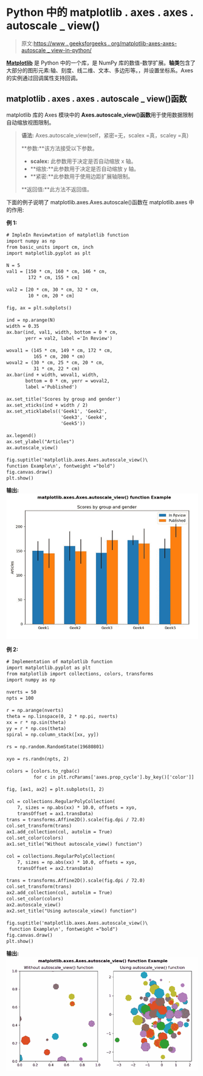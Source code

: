# Python 中的 matplotlib . axes . axes . autoscale _ view()

> 原文:[https://www . geeksforgeeks . org/matplotlib-axes-axes-autoscale _ view-in-python/](https://www.geeksforgeeks.org/matplotlib-axes-axes-autoscale_view-in-python/)

**[Matplotlib](https://www.geeksforgeeks.org/python-introduction-matplotlib/)** 是 Python 中的一个库，是 NumPy 库的数值-数学扩展。**轴类**包含了大部分的图形元素:轴、刻度、线二维、文本、多边形等。，并设置坐标系。Axes 的实例通过回调属性支持回调。

## matplotlib . axes . axes . autoscale _ view()函数

matplotlib 库的 Axes 模块中的 **Axes.autoscale_view()函数**用于使用数据限制自动缩放视图限制。

> **语法:** Axes.autoscale_view(self，紧密=无，scalex =真，scaley =真)
> 
> **参数:**该方法接受以下参数。
> 
> *   **scalex:** 此参数用于决定是否自动缩放 x 轴。
> *   **缩放:**此参数用于决定是否自动缩放 y 轴。
> *   **紧密:**此参数用于使用边距扩展轴限制。
> 
> **返回值:**此方法不返回值。

下面的例子说明了 matplotlib.axes.Axes.autoscale()函数在 matplotlib.axes 中的作用:

**例 1:**

```
# ImpleIn Reviewtation of matplotlib function  
import numpy as np
from basic_units import cm, inch
import matplotlib.pyplot as plt

N = 5
val1 = [150 * cm, 160 * cm, 146 * cm, 
        172 * cm, 155 * cm]

val2 = [20 * cm, 30 * cm, 32 * cm, 
        10 * cm, 20 * cm]

fig, ax = plt.subplots()

ind = np.arange(N)
width = 0.35      
ax.bar(ind, val1, width, bottom = 0 * cm,
       yerr = val2, label ='In Review')

woval1 = (145 * cm, 149 * cm, 172 * cm,
          165 * cm, 200 * cm)
woval2 = (30 * cm, 25 * cm, 20 * cm, 
          31 * cm, 22 * cm)
ax.bar(ind + width, woval1, width,
       bottom = 0 * cm, yerr = woval2,
       label ='Published')

ax.set_title('Scores by group and gender')
ax.set_xticks(ind + width / 2)
ax.set_xticklabels(('Geek1', 'Geek2', 
                    'Geek3', 'Geek4',
                    'Geek5'))

ax.legend()
ax.set_ylabel("Articles")
ax.autoscale_view()

fig.suptitle('matplotlib.axes.Axes.autoscale_view()\
function Example\n', fontweight ="bold")
fig.canvas.draw()
plt.show()
```

**输出:**
![](img/428a20d1abce4d2db10764561d7bbbce.png)

**例 2:**

```
# Implementation of matplotlib function  
import matplotlib.pyplot as plt
from matplotlib import collections, colors, transforms
import numpy as np

nverts = 50
npts = 100

r = np.arange(nverts)
theta = np.linspace(0, 2 * np.pi, nverts)
xx = r * np.sin(theta)
yy = r * np.cos(theta)
spiral = np.column_stack([xx, yy])

rs = np.random.RandomState(19680801)

xyo = rs.randn(npts, 2)

colors = [colors.to_rgba(c)
          for c in plt.rcParams['axes.prop_cycle'].by_key()['color']]

fig, [ax1, ax2] = plt.subplots(1, 2)

col = collections.RegularPolyCollection(
    7, sizes = np.abs(xx) * 10.0, offsets = xyo,
    transOffset = ax1.transData)
trans = transforms.Affine2D().scale(fig.dpi / 72.0)
col.set_transform(trans) 
ax1.add_collection(col, autolim = True)
col.set_color(colors)
ax1.set_title("Without autoscale_view() function")

col = collections.RegularPolyCollection(
    7, sizes = np.abs(xx) * 10.0, offsets = xyo, 
    transOffset = ax2.transData)

trans = transforms.Affine2D().scale(fig.dpi / 72.0)
col.set_transform(trans) 
ax2.add_collection(col, autolim = True)
col.set_color(colors)
ax2.autoscale_view()
ax2.set_title("Using autoscale_view() function")

fig.suptitle('matplotlib.axes.Axes.autoscale_view()\
 function Example\n', fontweight ="bold")
fig.canvas.draw()
plt.show()
```

**输出:**
![](img/2fe9848ce4d908f0cd6987e7dbdfd734.png)
